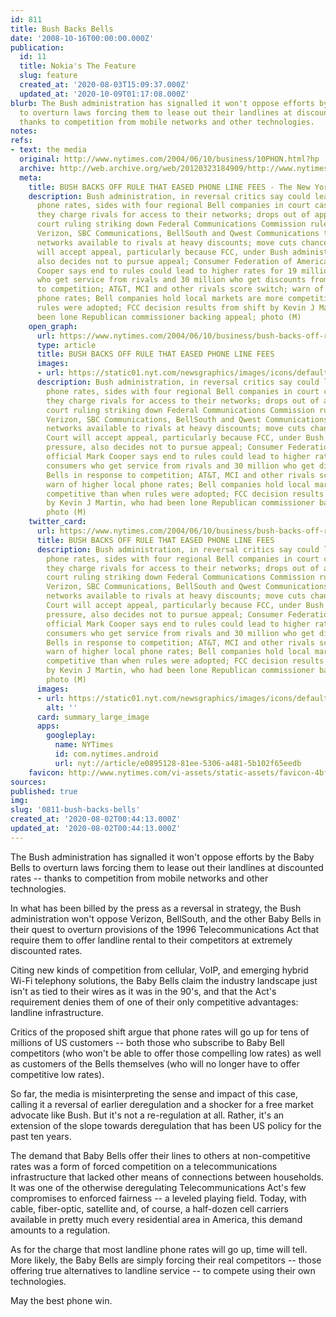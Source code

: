 ```yaml
---
id: 811
title: Bush Backs Bells
date: '2008-10-16T00:00:00.000Z'
publication:
  id: 11
  title: Nokia's The Feature
  slug: feature
  created_at: '2020-08-03T15:09:37.000Z'
  updated_at: '2020-10-09T01:17:08.000Z'
blurb: The Bush administration has signalled it won't oppose efforts by the Baby Bells
  to overturn laws forcing them to lease out their landlines at discounted rates --
  thanks to competition from mobile networks and other technologies.
notes: 
refs:
- text: the media
  original: http://www.nytimes.com/2004/06/10/business/10PHON.html?hp
  archive: http://web.archive.org/web/20120323184909/http://www.nytimes.com/2004/06/10/business/10PHON.html?hp
  meta:
    title: BUSH BACKS OFF RULE THAT EASED PHONE LINE FEES - The New York Times
    description: Bush administration, in reversal critics say could lead to higher
      phone rates, sides with four regional Bell companies in court case over fees
      they charge rivals for access to their networks; drops out of appeal of appeals
      court ruling striking down Federal Communications Commission rules requiring
      Verizon, SBC Communications, BellSouth and Qwest Communications to make their
      networks available to rivals at heavy discounts; move cuts chances Supreme Court
      will accept appeal, particularly because FCC, under Bush administration pressure,
      also decides not to pursue appeal; Consumer Federation of America official Mark
      Cooper says end to rules could lead to higher rates for 19 million consumers
      who get service from rivals and 30 million who get discounts from Bells in response
      to competition; AT&T, MCI and other rivals score switch; warn of higher local
      phone rates; Bell companies hold local markets are more competitive than when
      rules were adopted; FCC decision results from shift by Kevin J Martin, who had
      been lone Republican commissioner backing appeal; photo (M)
    open_graph:
      url: https://www.nytimes.com/2004/06/10/business/bush-backs-off-rule-that-eased-phone-line-fees.html
      type: article
      title: BUSH BACKS OFF RULE THAT EASED PHONE LINE FEES
      images:
      - url: https://static01.nyt.com/newsgraphics/images/icons/defaultPromoCrop.png
      description: Bush administration, in reversal critics say could lead to higher
        phone rates, sides with four regional Bell companies in court case over fees
        they charge rivals for access to their networks; drops out of appeal of appeals
        court ruling striking down Federal Communications Commission rules requiring
        Verizon, SBC Communications, BellSouth and Qwest Communications to make their
        networks available to rivals at heavy discounts; move cuts chances Supreme
        Court will accept appeal, particularly because FCC, under Bush administration
        pressure, also decides not to pursue appeal; Consumer Federation of America
        official Mark Cooper says end to rules could lead to higher rates for 19 million
        consumers who get service from rivals and 30 million who get discounts from
        Bells in response to competition; AT&T, MCI and other rivals score switch;
        warn of higher local phone rates; Bell companies hold local markets are more
        competitive than when rules were adopted; FCC decision results from shift
        by Kevin J Martin, who had been lone Republican commissioner backing appeal;
        photo (M)
    twitter_card:
      url: https://www.nytimes.com/2004/06/10/business/bush-backs-off-rule-that-eased-phone-line-fees.html
      title: BUSH BACKS OFF RULE THAT EASED PHONE LINE FEES
      description: Bush administration, in reversal critics say could lead to higher
        phone rates, sides with four regional Bell companies in court case over fees
        they charge rivals for access to their networks; drops out of appeal of appeals
        court ruling striking down Federal Communications Commission rules requiring
        Verizon, SBC Communications, BellSouth and Qwest Communications to make their
        networks available to rivals at heavy discounts; move cuts chances Supreme
        Court will accept appeal, particularly because FCC, under Bush administration
        pressure, also decides not to pursue appeal; Consumer Federation of America
        official Mark Cooper says end to rules could lead to higher rates for 19 million
        consumers who get service from rivals and 30 million who get discounts from
        Bells in response to competition; AT&T, MCI and other rivals score switch;
        warn of higher local phone rates; Bell companies hold local markets are more
        competitive than when rules were adopted; FCC decision results from shift
        by Kevin J Martin, who had been lone Republican commissioner backing appeal;
        photo (M)
      images:
      - url: https://static01.nyt.com/newsgraphics/images/icons/defaultCrop.png
        alt: ''
      card: summary_large_image
      apps:
        googleplay:
          name: NYTimes
          id: com.nytimes.android
          url: nyt://article/e0895128-81ee-5306-a481-5b102f65eedb
    favicon: http://www.nytimes.com/vi-assets/static-assets/favicon-4bf96cb6a1093748bf5b3c429accb9b4.ico
sources: 
published: true
img: 
slug: '0811-bush-backs-bells'
created_at: '2020-08-02T00:44:13.000Z'
updated_at: '2020-08-02T00:44:13.000Z'
---
```

The Bush administration has signalled it won't oppose efforts by the Baby Bells to overturn laws forcing them to lease out their landlines at discounted rates -- thanks to competition from mobile networks and other technologies.

  
In what has been billed by the press as a reversal in strategy, the Bush administration won't oppose Verizon, BellSouth, and the other Baby Bells in their quest to overturn provisions of the 1996 Telecommunications Act that require them to offer landline rental to their competitors at extremely discounted rates.

Citing new kinds of competition from cellular, VoIP, and emerging hybrid Wi-Fi telephony solutions, the Baby Bells claim the industry landscape just isn't as tied to their wires as it was in the 90's, and that the Act's requirement denies them of one of their only competitive advantages: landline infrastructure.

Critics of the proposed shift argue that phone rates will go up for tens of millions of US customers -- both those who subscribe to Baby Bell competitors (who won't be able to offer those compelling low rates) as well as customers of the Bells themselves (who will no longer have to offer competitive low rates).

So far, the media is misinterpreting the sense and impact of this case, calling it a reversal of earlier deregulation and a shocker for a free market advocate like Bush. But it's not a re-regulation at all. Rather, it's an extension of the slope towards deregulation that has been US policy for the past ten years.

The demand that Baby Bells offer their lines to others at non-competitive rates was a form of forced competition on a telecommunications infrastructure that lacked other means of connections between households. It was one of the otherwise deregulating Telecommunications Act's few compromises to enforced fairness -- a leveled playing field. Today, with cable, fiber-optic, satellite and, of course, a half-dozen cell carriers available in pretty much every residential area in America, this demand amounts to a regulation.

As for the charge that most landline phone rates will go up, time will tell. More likely, the Baby Bells are simply forcing their real competitors -- those offering true alternatives to landline service -- to compete using their own technologies.

May the best phone win.

